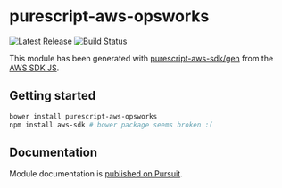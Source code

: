 # purescript-aws-opsworks

[![Latest Release](https://pursuit.purescript.org/packages/purescript-aws-opsworks/badge)](https://pursuit.purescript.org/packages/purescript-aws-opsworks)
[![Build Status](https://app.wercker.com/status/5909b9e96d1080804b17a28f72f87b6b/s/master)](https://app.wercker.com/project/byKey/5909b9e96d1080804b17a28f72f87b6b)

This module has been generated with [purescript-aws-sdk/gen](https://github.com/purescript-aws-sdk/gen) from the [AWS SDK JS](https://github.com/aws/aws-sdk-js).

## Getting started

```sh
bower install purescript-aws-opsworks
npm install aws-sdk # bower package seems broken :(
```

## Documentation

Module documentation is [published on Pursuit](http://pursuit.purescript.org/packages/purescript-aws-opsworks).
